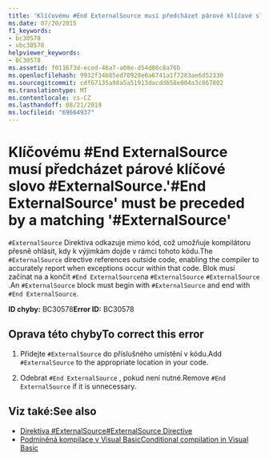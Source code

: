 ```yaml
---
title: 'Klíčovému #End ExternalSource musí předcházet párové klíčové slovo #ExternalSource.'
ms.date: 07/20/2015
f1_keywords:
- bc30578
- vbc30578
helpviewer_keywords:
- BC30578
ms.assetid: f011673d-eced-46a7-a08e-d54d86c8a76b
ms.openlocfilehash: 9932f34b85ed70920e0a6741a1f7283ae6d52330
ms.sourcegitcommit: cdf67135a98a5a51913dacddb58e004a3c867802
ms.translationtype: MT
ms.contentlocale: cs-CZ
ms.lasthandoff: 08/21/2019
ms.locfileid: "69664937"
---
```

# <a name="end-externalsource-must-be-preceded-by-a-matching-externalsource"></a><span data-ttu-id="ddff4-102">Klíčovému #End ExternalSource musí předcházet párové klíčové slovo #ExternalSource.</span><span class="sxs-lookup"><span data-stu-id="ddff4-102">'#End ExternalSource' must be preceded by a matching '#ExternalSource'</span></span>
<span data-ttu-id="ddff4-103">`#ExternalSource` Direktiva odkazuje mimo kód, což umožňuje kompilátoru přesně ohlásit, kdy k výjimkám dojde v rámci tohoto kódu.</span><span class="sxs-lookup"><span data-stu-id="ddff4-103">The `#ExternalSource` directive references outside code, enabling the compiler to accurately report when exceptions occur within that code.</span></span> <span data-ttu-id="ddff4-104">Blok musí začínat na a končit `#End ExternalSource`na `#ExternalSource` `#ExternalSource` .</span><span class="sxs-lookup"><span data-stu-id="ddff4-104">An `#ExternalSource` block must begin with `#ExternalSource` and end with `#End ExternalSource`.</span></span>  
  
 <span data-ttu-id="ddff4-105">**ID chyby:** BC30578</span><span class="sxs-lookup"><span data-stu-id="ddff4-105">**Error ID:** BC30578</span></span>  
  
## <a name="to-correct-this-error"></a><span data-ttu-id="ddff4-106">Oprava této chyby</span><span class="sxs-lookup"><span data-stu-id="ddff4-106">To correct this error</span></span>  
  
1. <span data-ttu-id="ddff4-107">Přidejte `#ExternalSource` do příslušného umístění v kódu.</span><span class="sxs-lookup"><span data-stu-id="ddff4-107">Add `#ExternalSource` to the appropriate location in your code.</span></span>  
  
2. <span data-ttu-id="ddff4-108">Odebrat `#End ExternalSource` , pokud není nutné.</span><span class="sxs-lookup"><span data-stu-id="ddff4-108">Remove `#End ExternalSource` if it is unnecessary.</span></span>  
  
## <a name="see-also"></a><span data-ttu-id="ddff4-109">Viz také:</span><span class="sxs-lookup"><span data-stu-id="ddff4-109">See also</span></span>

- [<span data-ttu-id="ddff4-110">Direktiva #ExternalSource</span><span class="sxs-lookup"><span data-stu-id="ddff4-110">#ExternalSource Directive</span></span>](../../visual-basic/language-reference/directives/externalsource-directive.md)
- [<span data-ttu-id="ddff4-111">Podmíněná kompilace v Visual Basic</span><span class="sxs-lookup"><span data-stu-id="ddff4-111">Conditional compilation in Visual Basic</span></span>](../programming-guide/program-structure/conditional-compilation.md)
